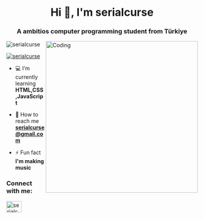 <h1 align="center">Hi 👋, I'm serialcurse</h1>
<h3 align="center">A ambitios computer programming student from Türkiye</h3>
<img align="right" alt="Coding" width="400" src="https://media4.giphy.com/media/v1.Y2lkPTc5MGI3NjExYnJzczJzNnUzdXNiZXFmcXBiYnJjb3ZhZGVtNGJ6ZHFyd21iMm0wcyZlcD12MV9pbnRlcm5hbF9naWZfYnlfaWQmY3Q9Zw/udK21RQeWtaGQ/giphy.gif"
<img

<p align="left"> <img src="https://komarev.com/ghpvc/?username=serialcurse&label=Profile%20views&color=0e75b6&style=flat" alt="serialcurse" /> </p>

<p align="left"> <a href="https://twitter.com/serialcurse" target="blank"><img src="https://img.shields.io/twitter/follow/serialcurse?logo=twitter&style=for-the-badge" alt="serialcurse" /></a> </p>

- 💻 I’m currently learning **HTML,CSS,JavaScript**

- 📧 How to reach me **serialcurse@gmail.com**

- ⚡ Fun fact **I'm making music**

<h3 align="left">Connect with me:</h3>
<p align="left">
<a href="https://twitter.com/serialcurse" target="blank"><img align="center" src="https://raw.githubusercontent.com/rahuldkjain/github-profile-readme-generator/master/src/images/icons/Social/twitter.svg" alt="serialcurse" height="30" width="40" /></a>
</p>

